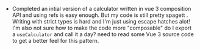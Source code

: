 - Completed an intial version of a calculator written in vue 3 composition API and using refs is easy enough. But my code is still pretty spagett . Writing with strict types is hard and I'm just using escape hatches alot! I'm also not sure how to make the code more "composable" do I export a `useCalculator` and call it a day? need to read some Vue 3 source code to get a better feel for this pattern.
